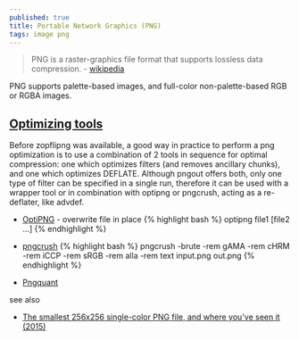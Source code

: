 ```yaml
---
published: true
title: Portable Network Graphics (PNG)
tags: image png
---
```

> PNG is a raster-graphics file format that supports lossless data compression. - [wikipedia](https://en.wikipedia.org/wiki/Portable_Network_Graphics)

PNG supports palette-based images, and full-color non-palette-based RGB or RGBA images.

## [Optimizing tools](https://en.wikipedia.org/wiki/Portable_Network_Graphics#Optimizing_tools)

Before zopflipng was available, a good way in practice to perform a png optimization is to use a combination of 2 tools in sequence for optimal compression: one which optimizes filters (and removes ancillary chunks), and one which optimizes DEFLATE. Although pngout offers both, only one type of filter can be specified in a single run, therefore it can be used with a wrapper tool or in combination with optipng or pngcrush, acting as a re-deflater, like advdef. 

- [OptiPNG](http://optipng.sourceforge.net/) - overwrite file in place
{% highlight bash %}
optipng file1 [file2 ...]
{% endhighlight %}

- [pngcrush](https://en.wikipedia.org/wiki/Pngcrush)
{% highlight bash %}
pngcrush -brute -rem gAMA -rem cHRM -rem iCCP -rem sRGB -rem alla -rem text  input.png out.png
{% endhighlight %}

- [Pngquant](https://ostechnix.com/pngquant-a-command-line-utility-to-compress-png-images-on-linux/)

see also
- [	The smallest 256x256 single-color PNG file, and where you've seen it (2015)](https://news.ycombinator.com/item?id=31115857)